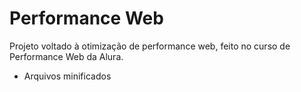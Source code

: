# Performance Web

Projeto voltado à otimização de performance web, feito no curso de Performance Web da Alura.
- Arquivos minificados
